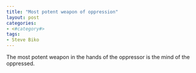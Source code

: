 ```yaml
---
title: "Most potent weapon of oppression"
layout: post
categories:
- <#category#>
tags:
- Steve Biko
---
```


The most potent weapon in the hands of the oppressor is the mind of the oppressed.
